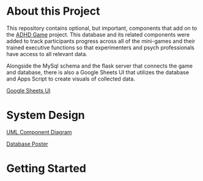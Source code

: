 # About this Project

This repository contains optional, but important, components that add on to the [ADHD Game](https://github.com/acfielder/ADHD_Game) project. This database and its related components were added to track participants progress across all of the mini-games and their trained executive functions so that experimenters and psych professionals have access to all relevant data. 

Alongside the MySql schema and the flask server that connects the game and database, there is also a Google Sheets UI that utilizes the database and Apps Script to create visuals of collected data.

[Google Sheets UI](https://docs.google.com/spreadsheets/d/1tP75X27D79ZtHo5tIW8SoxgwUMd-LQuEBdsJ6SGG81s/edit?usp=sharing)

# System Design

[UML Component Diagram](https://drive.google.com/file/d/1YOw1Kju2w-ld6_wyqusGffQ8ynLHdf1M/view?usp=sharing)

[Database Poster](DatabasePoster)

# Getting Started

